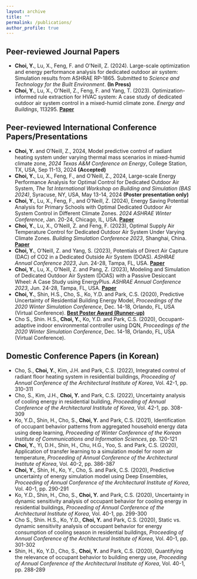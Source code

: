 ```yaml
---
layout: archive
title: ""
permalink: /publications/
author_profile: true
---
```

Peer-reviewed Journal Papers
-----
* **Choi, Y.**, Lu, X., Feng, F. and O'Neill, Z. (2024). Large-scale optimization and energy performance analysis for dedicated outdoor air system: Simulation results from ASHRAE RP-1865. Submitted to *Science and Technology for the Built Environment*. **(In Press)**
* **Choi, Y.**, Lu, X., O'Neill, Z., Feng, F. and Yang, T. (2023). Optimization-informed rule extraction for HVAC system: A case study of dedicated outdoor air system control in a mixed-humid climate zone. *Energy and Buildings*, 113295. [**Paper**](https://doi.org/10.1016/j.enbuild.2023.113295)

Peer-reviewed International Conference Papers/Presentations
-----

* **Choi, Y.** and O’Neill, Z., 2024, Model predictive control of radiant heating system under varying thermal mass scenarios in mixed-humid climate zone, *2024 Texas A&M Conference on Energy*, College Station, TX, USA, Sep 11-13, 2024 **(Accepted)**
* **Choi, Y.**, Lu, X., Feng, F., and O’Neill, Z., 2024, Large-scale Energy Performance Analysis for Optimal Control for Dedicated Outdoor Air System, *The 1st International Workshop on Building and Simulation (BAS 2024)*, Syracuse, NY, USA, May 13-14, 2024 **(Poster presentation only)**
* **Choi, Y.**, Lu, X., Feng, F., and O’Neill, Z. (2024), Energy Saving Potential Analysis for Primary Schools with Optimal Dedicated Outdoor Air System Control in Different Climate Zones. *2024 ASHRAE Winter Conference*, Jan. 20-24, Chicago, IL, USA. [**Paper**](https://www.proquest.com/docview/3064705504?pq-origsite=gscholar&fromopenview=true&sourcetype=Scholarly%20Journals)
* **Choi, Y.**, Lu, X., O’Neill, Z. and Feng, F. (2023), Optimal Supply Air Temperature Control for Dedicated Outdoor Air System Under Varying Climate Zones. *Building Simulation Conference 2023*, Shanghai, China. [**Paper**](https://doi.org/10.26868/25222708.2023.1280)
* **Choi, Y.**, O’Neill, Z. and Yang, S. (2023), Potentials of Direct Air Capture (DAC) of CO2 in a Dedicated Outside Air System (DOAS). *ASHRAE Annual Conference 2023*, Jun. 24-28, Tampa, FL, USA. [**Paper**](https://scholar.google.com/citations?view_op=view_citation&hl=en&user=uXGTzJ4AAAAJ&citation_for_view=uXGTzJ4AAAAJ:roLk4NBRz8UC)
* **Choi, Y.**, Lu, X., O’Neill, Z. and Pang, Z. (2023), Modeling and Simulation of Dedicated Outdoor Air System (DOAS) with a Passive Desiccant Wheel: A Case Study using EnergyPlus. *ASHRAE Annual Conference 2023*, Jun. 24-28, Tampa, FL, USA. [**Paper**](https://www.proquest.com/docview/2973216562?pq-origsite=gscholar&fromopenview=true&sourcetype=Scholarly%20Journals)
* **Choi, Y.**, Shin, H.S., Cho, S., Ko, Y.D. and Park, C.S. (2020), Predictive Uncertainty of Residential Building Energy Model, *Proceedings of the 2020 Winter Simulation Conference*, Dec. 14-18, Orlando, FL, USA (Virtual Conference). [**Best Poster Award (Runner-up)**](http://youngsik-choi.github.io/files/WSC2020_Award.pdf) 
* Cho S., Shin. H.S., **Choi, Y.**, Ko, Y.D. and Park, C.S. (2020), Occupant-adaptive indoor environmental controller using DQN, *Proceedings of the 2020 Winter Simulation Conference*, Dec. 14-18, Orlando, FL, USA (Virtual Conference). 

Domestic Conference Papers (in Korean)
-----
* Cho, S., **Choi, Y.**, Kim, J.H. and Park, C.S. (2022), Integrated control of radiant floor heating system in residential buildings, *Proceeding of Annual Conference of the Architectural Institute of Korea*, Vol. 42-1, pp. 310-311 
* Cho, S., Kim, J.H., **Choi, Y.** and Park, C.S. (2022), Uncertainty analysis of cooling energy in residential building, *Proceeding of Annual Conference of the Architectural Institute of Korea*, Vol. 42-1, pp. 308-309
* Ko, Y.D., Shin, H., Cho, S., **Choi, Y.** and Park, C.S. (2021), Identification of occupant behavior patterns from aggregated household energy data using deep learning, *Proceeding of Winter Conference of the Korean Institute of Communications and Information Sciences*, pp. 120-121 
* **Choi, Y.**, Yi, D.H., Shin, H., Chu, H.G., Yoo, S. and Park, C.S. (2020), Application of transfer learning to a simulation model for room air temperature, *Proceeding of Annual Conference of the Architectural Institute of Korea*, Vol. 40-2, pp. 386-387
* **Choi, Y.**, Shin, H., Ko, Y., Cho, S. and Park, C.S. (2020), Predictive uncertainty of energy simulation model using Deep Ensembles, *Proceeding of Annual Conference of the Architectural Institute of Korea*, Vol. 40-1, pp. 290-291
* Ko, Y.D., Shin, H., Cho, S., **Choi, Y.** and Park, C.S. (2020), Uncertainty in dynamic sensitivity analysis of occupant behavior for cooling energy in residential buildings, *Proceeding of Annual Conference of the Architectural Institute of Korea*, Vol. 40-1, pp. 299-300
* Cho S., Shin. H.S., Ko, Y.D., **Choi, Y.** and Park, C.S. (2020), Static vs. dynamic sensitivity analysis of occupant behavior for energy consumption of cooling season in residential buildings, *Proceeding of Annual Conference of the Architectural Institute of Korea*, Vol. 40-1, pp. 301-302 
* Shin, H., Ko, Y.D., Cho, S., **Choi, Y.** and Park, C.S. (2020), Quantifying the relevance of occupant behavior to building energy use, *Proceeding of Annual Conference of the Architectural Institute of Korea*, Vol. 40-1, pp. 288-289 
